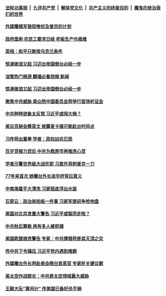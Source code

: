 ####  [法轮功真相](../../../../basic/blob/master/README.md?t=02251612) &nbsp;|&nbsp; [九评共产党](../../../../9ping.md/blob/master/README.md?t=02251612) &nbsp;|&nbsp; [解体党文化](../../../../jtdwh.md/blob/master/README.md?t=02251612)  &nbsp;|&nbsp; [共产主义的终极目的](../../../../gczydzjmd.md/blob/master/README.md?t=02251612) &nbsp;|&nbsp; [魔鬼在统治我们的世界](../../../../mgztzwmdsj.md/blob/master/README.md?t=02251612) 

#### [外媒曝俄军狼狈惨状及普京的计划](../pages/soh186/699224.md?t=02251612) 
#### [政府盘剥 农民工要求日结 老板生产也艰难](../pages/soh186/699227.md?t=02251612) 
#### [英相：和平只能按乌克兰条件](../pages/soh186/699233.md?t=02251612) 
#### [惊涛骇浪又起 习迈出帝国倒台必经一步 ](../pages/soh186/699059.md?t=02251612) 
#### [油管热门频道 翻墙必看视频 新闻](http://129.146.143.75:81/youtube.html?02251612)
#### [惊涛骇浪又起 习迈出帝国倒台必经一步 ](../pages/soh186/699059.md?t=02251612) 
#### [聚焦中共威胁 美众院中国委员会将举行首场听证会](../pages/soh186/699062.md?t=02251612) 
#### [中共种种迹象太反常 习近平或闯大祸？](../pages/soh186/698879.md?t=02251612) 
#### [美议员秘会蔡英文 披露麦卡锡可能赴台时间点](../pages/soh186/698882.md?t=02251612) 
#### [习传将出重拳 学者：政权凶兆已现](../pages/soh186/698712.md?t=02251612) 
#### [百岁贷接力贷后 中共为救房市再推连心贷](../pages/soh186/698724.md?t=02251612) 
#### [学者示警世界级大战在即 习意外背刺普京一刀](../pages/soh186/698556.md?t=02251612) 
#### [77年来首次 她曝台外长进华府背后意义](../pages/soh186/698559.md?t=02251612) 
#### [中南海着手大清洗 习家班底浮出水面](../pages/soh186/698367.md?t=02251612) 
#### [石穿云：政治局拍板一件事 习家军提前争抢地盘](../pages/soh186/698415.md?t=02251612) 
#### [美国对北京发重大警告 习近平或铤而走险？](../pages/soh186/698271.md?t=02251612) 
#### [中共秋后算账 再有多人被抓捕](../pages/soh186/698283.md?t=02251612) 
#### [美国欧盟接连警告 专家：中共撑俄将是其灭顶之灾](../pages/soh186/698100.md?t=02251612) 
#### [传中共下令镇压 习近平党内遇到难题](../pages/soh186/697773.md?t=02251612) 
#### [外媒曝台外长将赴美会晤白宫高官 专家析关键议题](../pages/soh186/697776.md?t=02251612) 
#### [美太空作战部长：中共是太空领域最大威胁](../pages/soh186/697779.md?t=02251612) 
#### [王毅大玩“离间计” 传美国已备好杀手锏](../pages/soh186/697656.md?t=02251612) 
<img src='http://gfw-breaker.win/goodnews/indexes/soh186.md' width='0px' height='0px'/>
